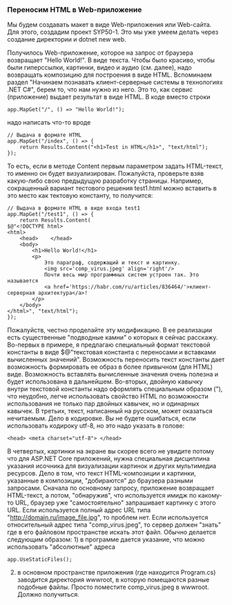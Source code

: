 
### Переносим HTML в Web-приложение
Мы будем создавать макет в виде Web-приложения или Web-сайта. Для этого, создадим проект SYP50-1. Это мы уже умеем делать через создание директории и dotnet new web. 

Получилось Web-приложение, которое на запрос от браузера возвращает "Hello World!". В виде текста. Чтобы было красиво, чтобы были гиперссылки, картинки, видео и аудио (см. далее), надо возвращать композицию для построения в виде HTML. Вспоминаем раздел "Начинаем познавать клиент-серверные системы в технологиях .NET C#", берем то, что нам нужно из него. Это то, как сервис (приложение) выдает результат в виде HTML. В коде вместо строки 
```
app.MapGet("/", () => "Hello World!");
```
надо написать что-то вроде
```
// Выдача в формате HTML
app.MapGet("/index", () => {
    return Results.Content("<h1>Test in HTML</h1>", "text/html");
});
```
То есть, если в методе Content первым параметром задать HTML-текст, то именно он будет визуализирован. Пожалуйста, проверьте взяв какую-либо свою предыдущую разработку страницы. Например, сокращенный вариант тестового решения test1.html можно вставить в это место как тектовую константу, то получится:
```
// Выдача в формате HTML в виде входа test1
app.MapGet("/test1", () => {
    return Results.Content(
$@"<!DOCTYPE html>
<html>
    <head>    </head>
    <body>
        <h1>Hello World!</h1>
        <p>
            Это параграф, содержащий и текст и картинку. 
            <img src='comp_virus.jpeg' align='right'/> 
            Почти весь мир программных систем устроен так. Это называется 
            <a href='https://habr.com/ru/articles/836464/'>клиент-серверная архитектура</a>!
        </p>
    </body>
</html>", "text/html");
});
``` 
Пожалуйств, честно проделайте эту модификацию. В ее реализации есть существенные "подводные камни" о которых я сейчас расскажу. Во-первых в примере, я предлагаю специальный формат текстовой константы в виде $@"текстовая константа с переносами и вставками вычисленных значений". Возможность переносить текст константы дает возможность формировать ее образ в более привычном (для HTML) виде. Возможность вставлять вычисленные значения очень полезна и будет использована в дальнейшем. Во-вторых, двойную кавычку внутри текстовой константы надо оформлять специальным образом (\"), что неудобно, легче использовать свойство HTML по возможности использования не только пар двойных кавычек, но и одинарных кавычек. В третьих, текст, написанный на русском, может оказаться нечитаемым. Дело в кодировке. Вы не будете ошибаться, если использовать кодироку utf-8, но это надо указать в голове:
```
<head> <meta charset="utf-8"> </head>
```  
В четвертых, картинки на экране вы скорее всего не увидите потому что для ASP.NET Core приложений, нужна специальная дисциплина указания исочника для визуализации картинок и других мультимедиа ресурсов. Дело в том, что текст HTML-композиции и картинки, указанные в композиции, "добираются" до браузера разными запросами. Сначала по основному запросу, приложение возвращает HTML-текст, а потом, "обнаружив", что используется имидж по какому-то URL, браузер уже "самостоятельно" запрашивает картинку с этого URL. Если используется полный адрес URL типа "http://domain.ru/image_file.jpg", то проблем нет. Если используется относительный адрес типа "comp_virus.jpeg", то сервер должен "знать" где в его файловом пространстве искать этот файл. Обычно делается следующим образом: 1) в программе дается указание, что можно использовать "абсолютные" адреса 
```
app.UseStaticFiles();
```
2) в основном пространстве приложения (где находится Program.cs) заводится директория wwwroot, в которую помещаются разные подобные файлы. Просто поместите comp_virus.jpeg в wwwroot. Должно получиться. 
